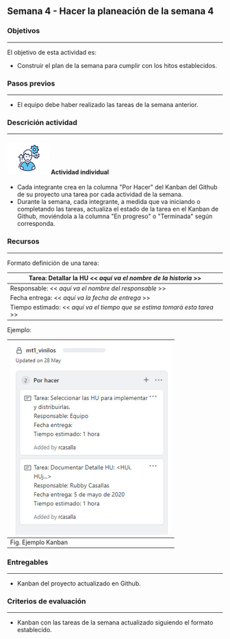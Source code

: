 ## Semana 4 - Hacer la planeación de la semana 4

### Objetivos

---

El objetivo de esta actividad es:

- Construir el plan de la semana para cumplir con los hitos establecidos.

### Pasos previos

---

- El equipo debe haber realizado las tareas de la semana anterior.

### Descrición actividad

---

#### ![](./../../assets/images/individuo.png) Actividad individual

- Cada integrante crea en la columna "Por Hacer" del Kanban del Github de su proyecto una tarea por cada actividad de la semana.
- Durante la semana, cada integrante, a medida que va iniciando o completando las tareas, actualiza el estado de la tarea en el Kanban de Github, moviéndola a la columna "En progreso" o "Terminada" según corresponda.

### Recursos

---

Formato definición de una tarea:

| Tarea: Detallar la HU << _aquí va el nombre de la historia_ >>             |
| -------------------------------------------------------------------------- |
| Responsable: << _aquí va el nombre del responsable_ >>                     |
| Fecha entrega: << _aquí va la fecha de entrega_ >>                         |
| Tiempo estimado: << _aquí va el tiempo que se estima tomará esta tarea_ >> |

Ejemplo:

| ![](./../../assets/images/kanbanTODO.jpg) |
| ----------------------------------------- |
| Fig. Ejemplo Kanban                       |

### Entregables

---

- Kanban del proyecto actualizado en Github.

### Criterios de evaluación

---

- Kanban con las tareas de la semana actualizado siguiendo el formato establecido.
